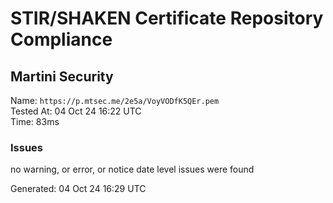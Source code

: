 # STIR/SHAKEN Certificate Repository Compliance

## Martini Security

Name: `https://p.mtsec.me/2e5a/VoyVODfK5QEr.pem`\
Tested At: 04 Oct 24 16:22 UTC\
Time: 83ms

### Issues

no warning, or error, or notice date level issues were found

Generated: 04 Oct 24 16:29 UTC